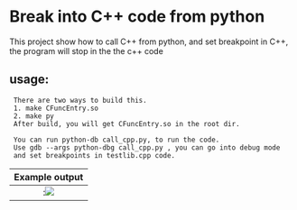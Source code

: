 # Break into C++ code from python
   This project show how to call C++ from python, and set breakpoint in
   C++, the program will stop in the the c++ code
## usage:
     There are two ways to build this. 
     1. make CFuncEntry.so 
     2. make py 
     After build, you will get CFuncEntry.so in the root dir.

     You can run python-db call_cpp.py, to run the code.
     Use gdb --args python-dbg call_cpp.py , you can go into debug mode
     and set breakpoints in testlib.cpp code.

Example output|
:-------------------------:|
:![](https://github.com/aktiger/YoloOCLInference/blob/master/frame_000006.jpg)|



